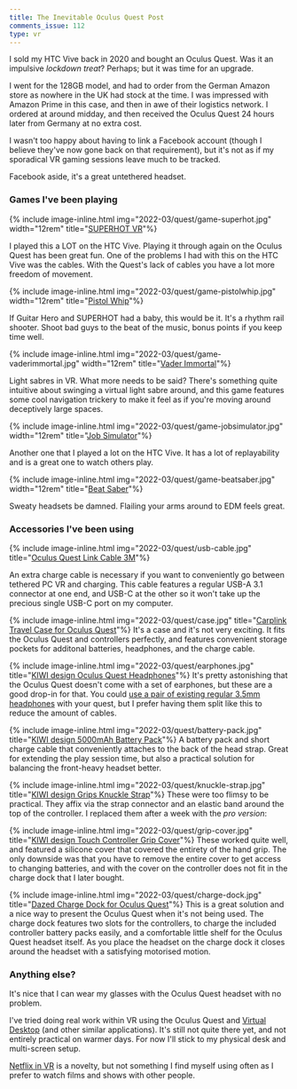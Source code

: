 ```yaml
---
title: The Inevitable Oculus Quest Post
comments_issue: 112
type: vr
---
```


I sold my HTC Vive back in 2020 and bought an Oculus Quest. Was it an impulsive _lockdown treat_? Perhaps; but it was time for an upgrade.

I went for the 128GB model, and had to order from the German Amazon store as nowhere in the UK had stock at the time. I was impressed with Amazon Prime in this case, and then in awe of their logistics network. I ordered at around midday, and then received the Oculus Quest 24 hours later from Germany at no extra cost.
<!-- more -->
I wasn't too happy about having to link a Facebook account (though I believe they've now gone back on that requirement), but it's not as if my sporadical VR gaming sessions leave much to be tracked.

Facebook aside, it's a great untethered headset.

### Games I've been playing

{% include image-inline.html img="2022-03/quest/game-superhot.jpg" width="12rem" title="[SUPERHOT VR](https://www.oculus.com/experiences/quest/1921533091289407)"%}

I played this a LOT on the HTC Vive. Playing it through again on the Oculus Quest has been great fun. One of the problems I had with this on the HTC Vive was the cables. With the Quest's lack of cables you have a lot more freedom of movement.

{% include image-inline.html img="2022-03/quest/game-pistolwhip.jpg" width="12rem" title="[Pistol Whip](https://www.oculus.com/experiences/quest/2104963472963790)"%}

If Guitar Hero and SUPERHOT had a baby, this would be it. It's a rhythm rail shooter. Shoot bad guys to the beat of the music, bonus points if you keep time well.

{% include image-inline.html img="2022-03/quest/game-vaderimmortal.jpg" width="12rem" title="[Vader Immortal](https://www.oculus.com/experiences/quest/464321471738039/)"%}

Light sabres in VR. What more needs to be said? There's something quite intuitive about swinging a virtual light sabre around, and this game features some cool navigation trickery to make it feel as if you're moving around deceptively large spaces. 

{% include image-inline.html img="2022-03/quest/game-jobsimulator.jpg" width="12rem" title="[Job Simulator](https://www.oculus.com/experiences/quest/3235570703151406)"%}

Another one that I played a lot on the HTC Vive. It has a lot of replayability and is a great one to watch others play.

{% include image-inline.html img="2022-03/quest/game-beatsaber.jpg" width="12rem" title="[Beat Saber](https://www.oculus.com/experiences/quest/2448060205267927)"%}

Sweaty headsets be damned. Flailing your arms around to EDM feels great.

<div class="clear"></div>

### Accessories I've been using

{% include image-inline.html img="2022-03/quest/usb-cable.jpg" title="[Oculus Quest Link Cable 3M](https://smile.amazon.co.uk/gp/product/B088BTHDFJ/ref=ppx_yo_dt_b_search_asin_title?ie=UTF8&psc=1)"%}

An extra charge cable is necessary if you want to conveniently go between tethered PC VR and charging. This cable features a regular USB-A 3.1 connector at one end, and USB-C at the other so it won't take up the precious single USB-C port on my computer.

{% include image-inline.html img="2022-03/quest/case.jpg" title="[Carplink Travel Case for Oculus Quest](https://smile.amazon.co.uk/gp/product/B07SRS93XZ/ref=ppx_yo_dt_b_search_asin_title?ie=UTF8&psc=1)"%}
It's a case and it's not very exciting. It fits the Oculus Quest and controllers perfectly, and features convenient storage pockets for additonal batteries, headphones, and the charge cable.

{% include image-inline.html img="2022-03/quest/earphones.jpg" title="[KIWI design Oculus Quest Headphones](https://smile.amazon.co.uk/gp/product/B081V8C3B3/ref=ppx_yo_dt_b_search_asin_title?ie=UTF8&psc=1)"%}
It's pretty astonishing that the Oculus Quest doesn't come with a set of earphones, but these are a good drop-in for that. You could [use a pair of existing regular 3.5mm headphones](https://support.oculus.com/articles/headsets-and-accessories/using-your-headset/using-headphones) with your quest, but I prefer having them split like this to reduce the amount of cables.

{% include image-inline.html img="2022-03/quest/battery-pack.jpg" title="[KIWI design 5000mAh Battery Pack](https://smile.amazon.co.uk/gp/product/B08628GZGH/ref=ppx_yo_dt_b_search_asin_title?ie=UTF8&psc=1)"%}
A battery pack and short charge cable that conveniently attaches to the back of the head strap. Great for extending the play session time, but also a practical solution for balancing the front-heavy headset better.

{% include image-inline.html img="2022-03/quest/knuckle-strap.jpg" title="[KIWI design Grips Knuckle Strap](https://smile.amazon.co.uk/gp/product/B07XXZWKLG/ref=ppx_yo_dt_b_search_asin_title?ie=UTF8&psc=1)"%}
These were too flimsy to be practical. They affix via the strap connector and an elastic band around the top of the controller. I replaced them after a week with the _pro version_:

{% include image-inline.html img="2022-03/quest/grip-cover.jpg" title="[KIWI design Touch Controller Grip Cover](https://smile.amazon.co.uk/gp/product/B08C3295GR/ref=ppx_yo_dt_b_search_asin_title?ie=UTF8&psc=1)"%}
These worked quite well, and featured a silicone cover that covered the entirety of the hand grip. The only downside was that you have to remove the entire cover to get access to changing batteries, and with the cover on the controller does not fit in the charge dock that I later bought.

{% include image-inline.html img="2022-03/quest/charge-dock.jpg" title="[Dazed Charge Dock for Oculus Quest](https://smile.amazon.co.uk/gp/product/B07XB7D6ZD/ref=ppx_yo_dt_b_search_asin_title?ie=UTF8&psc=1)"%}
This is a great solution and a nice way to present the Oculus Quest when it's not being used. The charge dock features two slots for the controllers, to charge the included controller battery packs easily, and a comfortable little shelf for the Oculus Quest headset itself. As you place the headset on the charge dock it closes around the headset with a satisfying motorised motion.

### Anything else?

It's nice that I can wear my glasses with the Oculus Quest headset with no problem.

I've tried doing real work within VR using the Oculus Quest and [Virtual Desktop](https://www.oculus.com/experiences/quest/2017050365004772) (and other similar applications). It's still not quite there yet, and not entirely practical on warmer days. For now I'll stick to my physical desk and multi-screen setup.

[Netflix in VR](https://www.oculus.com/experiences/quest/2184912004923042) is a novelty, but not something I find myself using often as I prefer to watch films and shows with other people.
